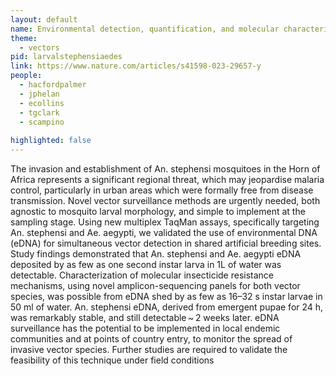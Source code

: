 ```yaml
---
layout: default
name: Environmental detection, quantification, and molecular characterization of Anopheles stephensi and Aedes aegypti
theme: 
  - vectors
pid: larvalstephensiaedes
link: https://www.nature.com/articles/s41598-023-29657-y
people:
  - hacfordpalmer
  - jphelan
  - ecollins
  - tgclark
  - scampino
  
highlighted: false
---
```


The invasion and establishment of An. stephensi mosquitoes in the Horn of Africa represents a significant regional threat, which may jeopardise malaria control, particularly in urban areas which were formally free from disease transmission. Novel vector surveillance methods are urgently needed, both agnostic to mosquito larval morphology, and simple to implement at the sampling stage. Using new multiplex TaqMan assays, specifically targeting An. stephensi and Ae. aegypti, we validated the use of environmental DNA (eDNA) for simultaneous vector detection in shared artificial breeding sites. Study findings demonstrated that An. stephensi and Ae. aegypti eDNA deposited by as few as one second instar larva in 1L of water was detectable. Characterization of molecular insecticide resistance mechanisms, using novel amplicon-sequencing panels for both vector species, was possible from eDNA shed by as few as 16–32 s instar larvae in 50 ml of water. An. stephensi eDNA, derived from emergent pupae for 24 h, was remarkably stable, and still detectable ~ 2 weeks later. eDNA surveillance has the potential to be implemented in local endemic communities and at points of country entry, to monitor the spread of invasive vector species. Further studies are required to validate the feasibility of this technique under field conditions